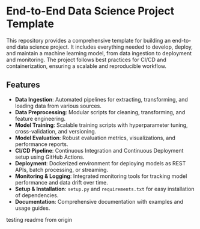 # End-to-End Data Science Project Template

This repository provides a comprehensive template for building an end-to-end data science project. It includes everything needed to develop, deploy, and maintain a machine learning model, from data ingestion to deployment and monitoring. The project follows best practices for CI/CD and containerization, ensuring a scalable and reproducible workflow.

## Features

- **Data Ingestion**: Automated pipelines for extracting, transforming, and loading data from various sources.
- **Data Preprocessing**: Modular scripts for cleaning, transforming, and feature engineering.
- **Model Training**: Scalable training scripts with hyperparameter tuning, cross-validation, and versioning.
- **Model Evaluation**: Robust evaluation metrics, visualizations, and performance reports.
- **CI/CD Pipeline**: Continuous Integration and Continuous Deployment setup using GitHub Actions.
- **Deployment**: Dockerized environment for deploying models as REST APIs, batch processing, or streaming.
- **Monitoring & Logging**: Integrated monitoring tools for tracking model performance and data drift over time.
- **Setup & Installation**: `setup.py` and `requirements.txt` for easy installation of dependencies.
- **Documentation**: Comprehensive documentation with examples and usage guides.

testing readme from origin